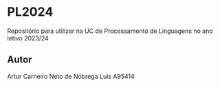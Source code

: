 # PL2024
Repositório para utilizar na UC de Processamento de Linguagens no ano letivo 2023/24

## Autor
Artur Carneiro Neto de Nóbrega Luís
A95414
